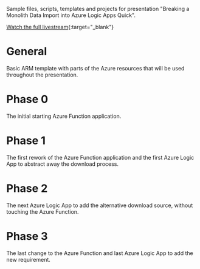 Sample files, scripts, templates and projects for presentation "Breaking a Monolith Data Import into Azure Logic Apps Quick".

[Watch the full livestream](https://www.youtube.com/watch?v=QRb0aP9qVXg){:target="_blank"}

# General
Basic ARM template with parts of the Azure resources that will be used throughout the presentation.

# Phase 0
The initial starting Azure Function application.

# Phase 1
The first rework of the Azure Function application and the first Azure Logic App to abstract away the download process.

# Phase 2
The next Azure Logic App to add the alternative download source, without touching the Azure Function.

# Phase 3
The last change to the Azure Function and last Azure Logic App to add the new requirement.